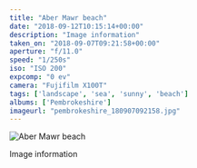 ```yaml
---
title: "Aber Mawr beach"
date: "2018-09-12T10:15:14+00:00"
description: "Image information"
taken_on: "2018-09-07T09:21:58+00:00"
aperture: "f/11.0"
speed: "1/250s"
iso: "ISO 200"
expcomp: "0 ev"
camera: "Fujifilm X100T"
tags: ['landscape', 'sea', 'sunny', 'beach']
albums: ['Pembrokeshire']
imageurl: "pembrokeshire_180907092158.jpg"
---
```


![Aber Mawr beach](https://wingsopenwide-images.s3.amazonaws.com/xs/pembrokeshire_180907092158.jpg)

Image information
